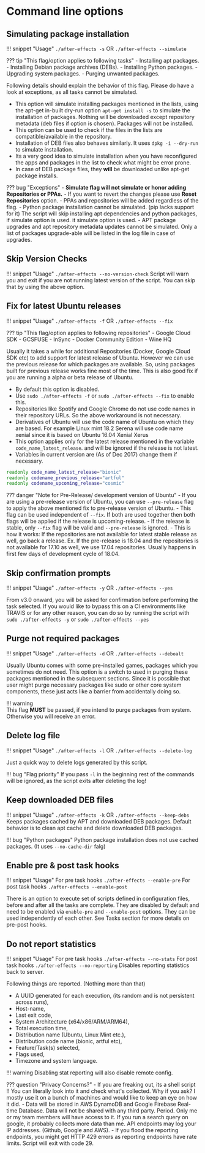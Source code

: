 # Command line options

## Simulating package installation

!!! snippet "Usage"
    ```
    ./after-effects -s
    ```
    OR
    ```
    ./after-effects --simulate
    ```

??? tip "This flag/option applies to following tasks"
    - Installing apt packages.
    - Installing Debian package archives (DEBs).
    - Installing Python packages.
    - Upgrading system packages.
    - Purging unwanted packages.

Following details should explain the behavior of this flag. Please do have a look at exceptions, as all tasks cannot be simulated.

- This option will simulate installing packages mentioned in the lists, using the apt-get in-built dry-run option `apt-get install -s` to simulate the installation of packages. Nothing will be downloaded except repository metadata (deb files if option is chosen). Packages will not be installed.
- This option can be used to check if the files in the lists are compatible/available in the repository.
- Installation of DEB files also behaves similarly. It uses `dpkg -i --dry-run` to simulate installation.
- Its a very good idea to simulate installation when you have reconfigured the apps and packages in the list to check what might be error prone.
- In case of DEB package files, they **will** be downloaded unlike apt-get package installs.

??? bug "Exceptions"
     - **Simulate flag will not simulate or honor adding Repositories or PPAs.**
     - If you want to revert the changes please use **Reset Repositories** option.
     - PPAs and repositories will be added regardless of the flag.
     - Python package installation cannot be simulated. (pip lacks support for it) The script will skip installing apt dependencies and python packages, if simulate option is used.
      it simulate option is used.
     - APT package upgrades and apt repository metadata updates cannot be simulated. Only a list of packages upgrade-able will be listed in the log file in case of upgrades.

## Skip Version Checks
!!! snippet "Usage"
    ```
    ./after-effects --no-version-check
    ```
Script will warn you and exit if you are not running latest version of the script. You can skip that by using the above option.

## Fix for latest Ubuntu releases


!!! snippet "Usage"
    ```
    ./after-effects -f
    ```
    OR
    ```
    ./after-effects --fix
    ```

??? tip "This flag/option applies to following repositories"
     - Google Cloud SDK
     - GCSFUSE
     - InSync
     - Docker Community Edition
     - Wine HQ


Usually it takes a while for additional Repositories (Docker, Google Cloud SDK etc) to add support for latest release of Ubuntu. However we can use the previous release for which packages are available. So, using packages built for previous release works fine most of the time. This is also good fix if you are running a alpha or beta release of Ubuntu.

- By default this option is disabled.
- Use `sudo ./after-effects -f` or `sudo ./after-effects --fix` to enable this.
- Repositories like Spotify and Google Chrome do not use code names in their repository URLs. So the above workaround is not necessary.
- Derivatives of Ubuntu will use the code name of Ubuntu on which they are based. For example Linux mint 18.2 Serena will use code name xenial since it is based on Ubuntu 16.04 Xenial Xerus
- This option applies only for the latest release mentioned in the variable `code_name_latest_release`. and will be ignored if the release is not latest.
- Variables in current version are (As of Dec 2017) change them if necessary.

```bash
readonly code_name_latest_release="bionic"
readonly codename_previous_release="artful"
readonly codename_upcoming_release="cosmic"
```

??? danger "Note for Pre-Release/ development version of Ubuntu"
    - If you are using a pre-release version of Ubuntu, you can use `--pre-release` flag to apply the above mentioned fix to pre-release version of Ubuntu.
    - This flag can be used independent of `--fix`. If both are used together then both flags will be applied if the release is upcoming-release.
    - If the release is stable, only `--fix` flag will be valid and `--pre-release` is ignored.
    - This is how it works:  If the repositories are  not available for latest stable release as well, go back a release. Ex. If the pre-release is 18.04 and the repositories is not available for 17.10 as well, we use 17.04 repositories. Usually happens in first few days of development cycle of 18.04.

## Skip confirmation prompts

!!! snippet "Usage"
    ```
    ./after-effects -y
    ```
    OR
    ```
    ./after-effects --yes
    ```

From v3.0 onward, you will be asked for confirmation before performing the task selected. If you would like to bypass this on a CI environments like TRAVIS or for any other reason, you can do so by running the script with `sudo ./after-effects -y` or `sudo ./after-effects --yes`

## Purge not required packages

!!! snippet "Usage"
    ```
    ./after-effects -d
    ```
    OR
    ```
    ./after-effects --deboalt
    ```

Usually Ubuntu comes with some pre-installed games, packages which you sometimes do not need. This option is a switch to used in purging these packages mentioned in the subsequent sections. Since it is possible that user might purge necessary packages like sudo or other core system components, these just acts like a barrier from accidentally doing so.

!!! warning  
    This flag **MUST** be passed, if you intend to purge packages from system. Otherwise you will receive an error.

## Delete log file

!!! snippet "Usage"
    ```
    ./after-effects -l
    ```
    OR
    ```
    ./after-effects --delete-log
    ```

Just a quick way to delete logs generated by this script.

!!! bug "Flag priority"
    If you pass `-l` in the beginning rest of the commands will be ignored, as the script exits after deleting the log!

## Keep downloaded DEB files

!!! snippet "Usage"
    ```
    ./after-effects -k
    ```
    OR
    ```
    ./after-effects --keep-debs
    ```
Keeps packages cached by APT and downloaded DEB packages.
Default behavior is to clean apt cache and delete downloaded DEB packages.

!!! bug "Python packages"
    Python package installation does not use cached packages. (It uses `--no-cache-dir` falg)

## Enable pre & post task hooks

!!! snippet "Usage"
    For pre task hooks
    ```
    ./after-effects --enable-pre
    ```
    For post task hooks
    ```
    ./after-effects --enable-post
    ```

There is an option to execute set of scripts defined in configuration files, before and after all the tasks are complete.
They are disabled by default and need to be enabled via `enable-pre` and `--enable-post` options. They can be used independently of each other. See Tasks section for more details on pre-post hooks.

## Do not report statistics

!!! snippet "Usage"
    For pre task hooks
    ```
    ./after-effects --no-stats
    ```
    For post task hooks
    ```
    ./after-effects --no-reporting
    ```
Disables reporting statistics back to server.

Following things are reported. (Nothing more than that)

- A UUID generated for each execution, (its random and is not persistent across runs),
- Host-name,
- Last exit code,
- System Architecture (x64/x86/ARM/ARM64),
- Total execution time,
- Distribution name (Ubuntu, Linux Mint etc.),
- Distribution code name (bionic, artful etc),
- Feature/Task(s) selected,
- Flags used,
- Timezone and system language.

!!! warning
    Disabling stat reporting will also disable remote config.

??? question "Privacy Concerns?"
    - If you are freaking out, its a shell script !! You can literally look into it and check what's collected. Why if you ask? I mostly use it on a bunch of machines and would like to keep an eye on how it did.
    - Data will be stored in AWS DynamoDB and Google Firebase Real-time Database.
    Data will not be shared with any third party. Period. Only me or my team members will have access
    to it. If you run a search query on google, it probably collects more data than me. API endpoints may log your IP addresses. (Github, Google and AWS).
    - If you flood the reporting endpoints, you might get HTTP 429 errors as reporting endpoints have rate limits. Script will exit with code 29.
